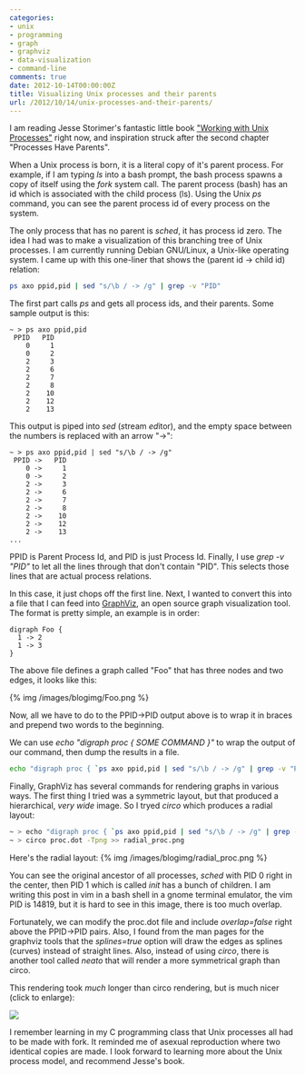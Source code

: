 ```yaml
---
categories:
- unix
- programming
- graph
- graphviz
- data-visualization
- command-line
comments: true
date: 2012-10-14T00:00:00Z
title: Visualizing Unix processes and their parents
url: /2012/10/14/unix-processes-and-their-parents/
---
```


I am reading Jesse Storimer's fantastic little book ["Working with Unix Processes"](http://workingwithunixprocesses.com/) right now, and inspiration struck after the second chapter "Processes Have Parents".

When a Unix process is born, it is a literal copy of it's parent process. For example, if I am typing _ls_ into a bash prompt, the bash process spawns a copy of itself using the _fork_ system call. The parent process (bash) has an id which is associated with the child process (ls). Using the Unix _ps_ command, you can see the parent process id of every process on the system.

The only process that has no parent is _sched_, it has process id zero. The idea I had was to make a visualization of this branching tree of Unix processes. I am currently running Debian GNU/Linux, a Unix-like operating system. I came up with this one-liner that shows the (parent id -> child id) relation:

```sh
ps axo ppid,pid | sed "s/\b / -> /g" | grep -v "PID"
```

The first part calls *ps* and gets all process ids, and their parents. Some sample output is this:

```
~ > ps axo ppid,pid
 PPID   PID
    0     1
    0     2
    2     3
    2     6
    2     7
    2     8
    2    10
    2    12
    2    13
```

This output is piped into *sed* (*s*tream *ed*itor), and the empty space between the numbers is replaced with an arrow "->":

```
~ > ps axo ppid,pid | sed "s/\b / -> /g"
 PPID ->   PID
    0 ->     1
    0 ->     2
    2 ->     3
    2 ->     6
    2 ->     7
    2 ->     8
    2 ->    10
    2 ->    12
    2 ->    13
...
```

PPID is Parent Process Id, and PID is just Process Id. Finally, I use _grep -v "PID"_ to let all the lines through that don't contain "PID". This selects those lines that are actual process relations.

In this case, it just chops off the first line. Next, I wanted to convert this into a file that I can feed into [GraphViz](http://www.graphviz.org/), an open source graph visualization tool. The format is pretty simple, an example is in order:

```
digraph Foo {
  1 -> 2
  1 -> 3
}
```

The above file defines a graph called "Foo" that has three nodes and two edges, it looks like this:

{% img /images/blogimg/Foo.png %}

Now, all we have to do to the PPID->PID output above is to wrap it in braces and prepend two words to the beginning.

We can use _echo "digraph proc { SOME COMMAND }"_ to wrap the output of our command, then dump the results in a file.

```sh
echo "digraph proc { `ps axo ppid,pid | sed "s/\b / -> /g" | grep -v "PID"` } " >> proc.dot
```

Finally, GraphViz has several commands for rendering graphs in various ways. The first thing I tried was a symmetric layout, but that produced a hierarchical, *very wide* image. So I tryed *circo* which produces a radial layout:

``` sh
~ > echo "digraph proc { `ps axo ppid,pid | sed "s/\b / -> /g" | grep -v "PID"` } " >> proc.dot
~ > circo proc.dot -Tpng >> radial_proc.png
```

Here's the radial layout:
{% img /images/blogimg/radial_proc.png %}

You can see the original ancestor of all processes, _sched_ with PID 0 right in the center, then PID 1 which is called _init_ has a bunch of children. I am writing this post in vim in a bash shell in a gnome terminal emulator, the vim PID is 14819, but it is hard to see in this image, there is too much overlap.

Fortunately, we can modify the proc.dot file and include _overlap=false_ right above the PPID->PID pairs. Also, I found from the man pages for the graphviz tools that the _splines=true_ option will draw the edges as splines (curves) instead of straight lines. Also, instead of using _circo_, there is another tool called _neato_ that will render a more symmetrical graph than circo.

This rendering took *much* longer than circo rendering, but is much nicer (click to enlarge):

<a href="/images/blogimg/sym_proc.png">
  <img src="/images/blogimg/sym_proc.png">
</a>

I remember learning in my C programming class that Unix processes all had to be made with fork. It reminded me of asexual reproduction where two identical copies are made. I look forward to learning more about the Unix process model, and recommend Jesse's book.
